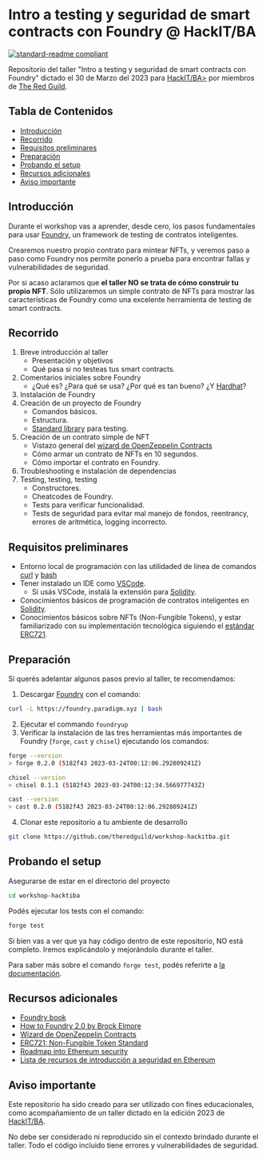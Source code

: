 # Intro a testing y seguridad de smart contracts con Foundry @ HackIT/BA

[![standard-readme compliant](https://img.shields.io/badge/readme%20style-standard-brightgreen.svg?style=flat-square)](https://github.com/RichardLitt/standard-readme)

Repositorio del taller "Intro a testing y seguridad de smart contracts con Foundry" dictado el 30 de Marzo del 2023 para [HackIT/BA>](https://hackitba.com/) por miembros de [The Red Guild](https://theredguild.org).

## Tabla de Contenidos

- [Introducción](#introducción)
- [Recorrido](#recorrido)
- [Requisitos preliminares](#Requisitos-preliminares)
- [Preparación](#Preparación)
- [Probando el setup](#Probando-el-setup)
- [Recursos adicionales](#recursos-adicionales)
- [Aviso importante](#Aviso-importante)

## Introducción 

Durante el workshop vas a aprender, desde cero, los pasos fundamentales para usar [Foundry](https://book.getfoundry.sh/), un framework de testing de contratos inteligentes. 

Crearemos nuestro propio contrato para mintear NFTs, y veremos paso a paso como Foundry nos permite ponerlo a prueba para encontrar fallas y vulnerabilidades de seguridad.

Por si acaso aclaramos que **el taller NO se trata de cómo construir tu propio NFT**. Sólo utilizaremos un simple contrato de NFTs para mostrar las características de Foundry como una excelente herramienta de testing de smart contracts.

## Recorrido

1. Breve introducción al taller
    - Presentación y objetivos
    - Qué pasa si no testeas tus smart contracts.
2. Comentarios iniciales sobre Foundry
    - ¿Qué es? ¿Para qué se usa? ¿Por qué es tan bueno? ¿Y [Hardhat](hardhat.org)?
3. Instalación de Foundry
4. Creación de un proyecto de Foundry
    - Comandos básicos.
    - Estructura.
    - [Standard library](https://book.getfoundry.sh/forge/forge-std) para testing.
5. Creación de un contrato simple de NFT
    - Vistazo general del [wizard de OpenZeppelin Contracts](https://wizard.openzeppelin.com/)
    - Cómo armar un contrato de NFTs en 10 segundos.
    - Cómo importar el contrato en Foundry.
6. Troubleshooting e instalación de dependencias
7. Testing, testing, testing
    - Constructores.
    - Cheatcodes de Foundry.
    - Tests para verificar funcionalidad.
    - Tests de seguridad para evitar mal manejo de fondos, reentrancy, errores de aritmética, logging incorrecto.

## Requisitos preliminares

- Entorno local de programación con las utilidaded de línea de comandos [curl](https://curl.se/download.html) y [bash](https://www.gnu.org/software/bash/)
- Tener instalado un IDE como [VSCode](https://code.visualstudio.com/).
  - Si usás VSCode, instalá la extensión para [Solidity](https://marketplace.visualstudio.com/items?itemName=JuanBlanco.solidity).
- Conocimientos básicos de programación de contratos inteligentes en [Solidity](https://soliditylang.org/).
- Conocimientos básicos sobre NFTs (Non-Fungible Tokens), y estar familiarizado con su implementación tecnológica siguiendo el [estándar ERC721](https://eips.ethereum.org/EIPS/eip-721).

## Preparación

Si querés adelantar algunos pasos previo al taller, te recomendamos:

1. Descargar [Foundry](https://book.getfoundry.sh/) con el comando:

```bash
curl -L https://foundry.paradigm.xyz | bash
```

2. Ejecutar el commando `foundryup`
3. Verificar la instalación de las tres herramientas más importantes de Foundry (`forge`, `cast` y `chisel`) ejecutando los comandos:

```bash
forge --version
> forge 0.2.0 (5182f43 2023-03-24T00:12:06.292809241Z)

chisel --version
> chisel 0.1.1 (5182f43 2023-03-24T00:12:34.566977743Z)

cast --version
> cast 0.2.0 (5182f43 2023-03-24T00:12:06.292809241Z)
```

4. Clonar este repositorio a tu ambiente de desarrollo
```bash
git clone https://github.com/theredguild/workshop-hackitba.git
```

## Probando el setup

Asegurarse de estar en el directorio del proyecto
```bash
cd workshop-hacktiba
```

Podés ejecutar los tests con el comando:

```bash
forge test
```

Si bien vas a ver que ya hay código dentro de este repositorio, NO está completo. Iremos explicándolo y mejorándolo durante el taller.

Para saber más sobre el comando `forge test`, podés referirte a [la documentación](https://book.getfoundry.sh/forge/tests).

## Recursos adicionales

- [Foundry book](book.getfoundry.sh/)
- [How to Foundry 2.0 by Brock Elmore](https://www.youtube.com/watch?v=EHrvD5c93JU)
- [Wizard de OpenZeppelin Contracts](https://wizard.openzeppelin.com/)
- [ERC721: Non-Fungible Token Standard](https://eips.ethereum.org/EIPS/eip-721)
- [Roadmap into Ethereum security](https://mattaereal.notion.site/matta-s-Ethereum-security-road-map-cf7d7f2e48ea4aa0a8f4a2eff86342a7)
- [Lista de recursos de introducción a seguridad en Ethereum](https://www.notonlyowner.com/learn/intro-seguridad-hacking-ethereum/)

## Aviso importante

Este repositorio ha sido creado para ser utilizado con fines educacionales, como acompañamiento de un taller dictado en la edición 2023 de [HackIT/BA](https://hackitba.com/).

No debe ser considerado ni reproducido sin el contexto brindado durante el taller. Todo el código incluido tiene errores y vulnerabilidades de seguridad.
